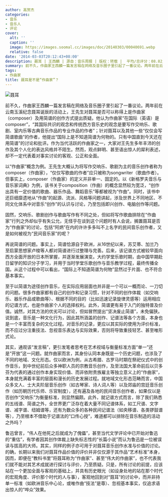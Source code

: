 ```yaml
---
author: 高贺杰
categories:
- 音乐
- 音乐人
- 评论
cover:
  alt: ''
  caption: ''
  image: https://images.soomal.cc/images/doc/20140303/00040691.webp
  relative: false
date: '2014-03-03T20:12:43+08:00'
description: 聂耳 | 王西麟 | 源自：音乐周报 | 版权：转载 |  平均/总评分：08.82/150
summary: 前不久，作曲家王西麟一篇发言稿在网络及音乐圈子里引起了一番议论。两年前在云南玉溪纪念聂耳诞辰的活动上，王先生对聂耳是否可以称得上是作曲家（composer）及用简谱的创作方式提出质疑。他认为作曲家“在国际（英语）是composer”，“其国际共识的观念和传统西方音乐史的观念是要写作交响乐、歌剧、室内乐等古典音乐作品的专业作品的作者”……
tags:
- 作曲家
title: 聂耳是不是“作曲家”？
---
```


![聂耳](https://images.soomal.cc/images/doc/20140303/00040690_01.webp)





前不久，作曲家王西麟一篇发言稿在网络及音乐圈子里引起了一番议论。两年前在云南玉溪纪念聂耳诞辰的活动上，王先生对聂耳是否可以称得上是作曲家（composer）及用简谱的创作方式提出质疑。他认为作曲家“在国际（英语）是composer”，“其国际共识的观念和传统西方音乐史的观念是要写作交响乐、歌剧、室内乐等古典音乐作品的专业作品的作者”；针对聂耳以及其他一些“仅仅会写简谱歌曲”的作者，他提出“国际上是不知道简谱为何物的。只有中国直到今天还在用简谱”的讨论和批评。作为当代活跃的作曲家之一，大家对王先生多年丰沛的创作及其个人化的表达风格并不陌生。然而，观点鲜明、甚至语出惊人的犀利表述，却不一定代表着对事实讨论的客观、公正和全面。

以“作曲家”概念为例。王先生大概认为将写作交响乐、歌剧为主的音乐创作者称为composer（作曲家），“仅仅写歌曲的作者”应只被称为songwriter（歌曲作者）。但事实上，composer（作曲家）的定义并非单一、固定的。以《新格罗夫音乐与音乐家词典》为例，该书关于composition（作曲）的概念显然较为宽泛，“创作出具有一定价值的歌曲、器乐作品、舞蹈音乐”等都被视为“作曲”。同时，该书中还巨细靡遗地从“作曲”的起源、流派、风格等问题讲起，涉及世界上不同地区、不同文化体系中对音乐“创作”的认识与讨论，乃至包括即兴创作、电脑创作等问题。

固然，交响乐、歌剧创作与歌曲写作有不同之处，但如将写作歌曲排除在“作曲家”行列之外却似乎有失公允，无怪乎在谈到这个问题时有人会说，搁置聂耳是否为“作曲家”的讨论，包括“阿炳”在内的许许多多叫不上名字的民间音乐创作者，又是如何被视为“民间音乐家”的呢？

再说简谱的问题。事实上，简谱恰源自于欧洲，从16世纪以来，苏艾蒂、加兰乃至启蒙思想家卢梭等人都对简谱进行过整理与完善。后来，该记谱方式被较早面向西方全面开放的日本所掌握，并逐渐发展演变。大约学堂乐歌时期，由中国早期赴日留学的知识分子学习，并用于当时学堂乐歌创作与音乐教学过程，最终传播全国。从这个过程中可以看出，“国际上不知道简谱为何物”显然过于片面、也不符合基本事实。

至于以简谱为途径创作音乐，在实际应用层面也并非是一个可以一概而论、一刀切的问题。很多作曲家都有自己的创作和记录习惯，针对不同的创作体裁（如交响乐、器乐作品或歌曲等）、根据不同的目的（比如迅速记录旋律灵感等）运用相应的记谱方式，也是作曲家个人的选择权利。此外，简谱更有易于入门的独特普及价值。诚然，对其方法的优劣可以讨论，但如冒然提出“坚决废止简谱”，未免偏狭。
说到底，音乐是一种文化行为，因此其所涵盖的创作、记谱法等各个方面，本身也是一个丰富而复杂的文化过程。对音乐的记录，更应以其实际的使用为评价标准，而不应过分注重技法、忽视音乐表达与实际效果，否则将导致重技轻艺、甚至唯形式论。

其实，通观该“发言稿”，更引发笔者思考在艺术视域与衡量标准方面“单一”还是“开放”这一问题。就作曲家而言，其身份认同本身既是一个历史问题，也涉及了不同的地域、文化形态。仅以欧洲为例，从古希腊、古罗马时期在祭祀仪式中的创作音乐，到中世纪前后众多神职人员的宗教音乐创作，及至法国大革命前后以贝多芬为代表的通过创作本身实现价值、而非依附贵族雇主等独立意义上的“作曲家”，本身就充满着丰富的层面和漫长的历史发展过程。就地域文化形态范畴而言，中国众多文人、士大夫阶层音乐创作（如古琴家、诗人词人等）以及郊庙的宫廷音乐创作（如历朝历代乐师、乐官制度），还有遍及各地的民间音乐创作者，如果仅以是否创作“交响乐”为衡量标准，则显然偏颇。此外，就记谱方式而言，除了我们熟悉的五线谱、简谱之外，全世界更广泛存在着大量不同记谱体系，如工尺谱、文字谱、减字谱、纽姆谱等，还有为数众多的各种民间记谱法（如央移谱、各类锣鼓谱等），乃至根本不借助于记谱法的“口传心授”，难道都可以排除在音乐制造的活动之外吗？

鲁迅曾言，“伟人在他死之后就成为了傀儡”，甚至当代文学评论中已开始对鲁迅的“重估”，有学者因其创作体裁上缺失标志性的“长篇小说”而认为鲁迅是一位被误读与拔高的大师。其实，同样的例子亦可用于对聂耳音乐创作水准与价值的讨论。的确，长期以来我们对聂耳作品价值的评价并非仅仅源于其作品“艺术标准”本身，因而，即便在“教科书里”将聂耳称为“作曲家”、甚至“伟大的作曲家”，也不代表我们就不能对其艺术成就进行探讨与评价，乃至质疑。只是，所有讨论的前提，应该站在一个更加全面与客观的基础上，并具有历史眼光（如设身处地的站在那个时代的宏观角度、评价那个时代的人与事），客观地回到对“聂耳”的讨论中，而并非持单一标准（如欧洲音乐中心论，或唯作曲“技法”是尊）、忽视基本事实，仅追求语出惊人的“哗众”效果。
